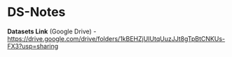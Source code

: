 # DS-Notes

**Datasets Link** (Google Drive) - https://drive.google.com/drive/folders/1kBEHZjUIUtqUuzJJt8gTpBtCNKUs-FX3?usp=sharing
